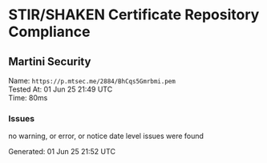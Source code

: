 # STIR/SHAKEN Certificate Repository Compliance

## Martini Security

Name: `https://p.mtsec.me/2884/BhCqs5Gmrbmi.pem`\
Tested At: 01 Jun 25 21:49 UTC\
Time: 80ms

### Issues

no warning, or error, or notice date level issues were found

Generated: 01 Jun 25 21:52 UTC